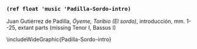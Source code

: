 ### `(ref float 'music 'Padilla-Sordo-intro)`

Juan Gutiérrez de Padilla, *Óyeme, Toribio (El sordo)*, introducción, mm. 1--25,
extant parts (missing Tenor I, Bassus I)
<!--- mm., sign. -->

\includeWideGraphic{Padilla-Sordo-intro}

